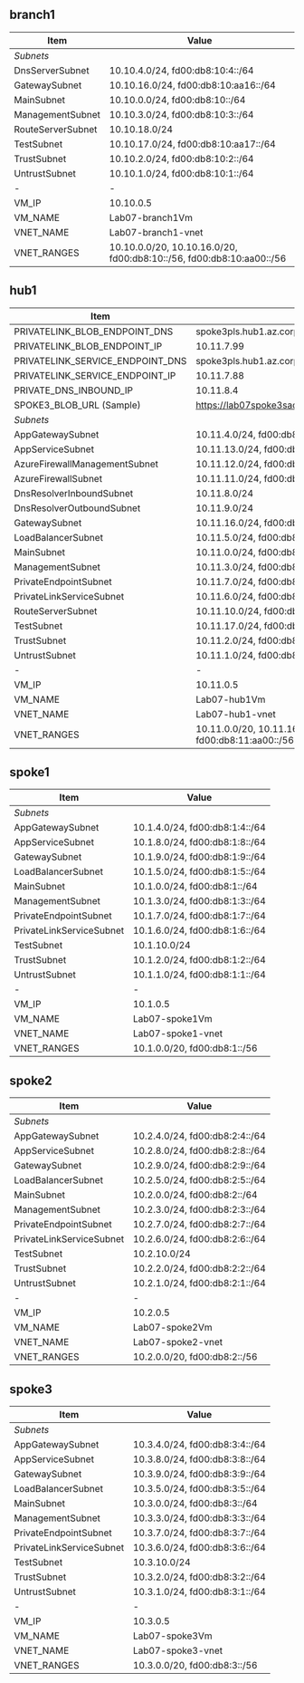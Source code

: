 

## branch1

| Item    | Value  |
|--------|--------|
| *Subnets*|        |
| DnsServerSubnet   | 10.10.4.0/24, fd00:db8:10:4::/64   |
| GatewaySubnet   | 10.10.16.0/24, fd00:db8:10:aa16::/64   |
| MainSubnet   | 10.10.0.0/24, fd00:db8:10::/64   |
| ManagementSubnet   | 10.10.3.0/24, fd00:db8:10:3::/64   |
| RouteServerSubnet   | 10.10.18.0/24   |
| TestSubnet   | 10.10.17.0/24, fd00:db8:10:aa17::/64   |
| TrustSubnet   | 10.10.2.0/24, fd00:db8:10:2::/64   |
| UntrustSubnet   | 10.10.1.0/24, fd00:db8:10:1::/64   |
| - | -  |
| VM_IP   | 10.10.0.5   |
| VM_NAME   | Lab07-branch1Vm   |
| VNET_NAME   | Lab07-branch1-vnet   |
| VNET_RANGES   | 10.10.0.0/20, 10.10.16.0/20, fd00:db8:10::/56, fd00:db8:10:aa00::/56   |

## hub1

| Item    | Value  |
|--------|--------|
| PRIVATELINK_BLOB_ENDPOINT_DNS   | spoke3pls.hub1.az.corp   |
| PRIVATELINK_BLOB_ENDPOINT_IP   | 10.11.7.99   |
| PRIVATELINK_SERVICE_ENDPOINT_DNS   | spoke3pls.hub1.az.corp   |
| PRIVATELINK_SERVICE_ENDPOINT_IP   | 10.11.7.88   |
| PRIVATE_DNS_INBOUND_IP   | 10.11.8.4   |
| SPOKE3_BLOB_URL (Sample)   | https://lab07spoke3sac7fc.blob.core.windows.net/spoke3/spoke3.txt   |
| *Subnets*|        |
| AppGatewaySubnet   | 10.11.4.0/24, fd00:db8:11:4::/64   |
| AppServiceSubnet   | 10.11.13.0/24, fd00:db8:11:13::/64   |
| AzureFirewallManagementSubnet   | 10.11.12.0/24, fd00:db8:11:12::/64   |
| AzureFirewallSubnet   | 10.11.11.0/24, fd00:db8:11:11::/64   |
| DnsResolverInboundSubnet   | 10.11.8.0/24   |
| DnsResolverOutboundSubnet   | 10.11.9.0/24   |
| GatewaySubnet   | 10.11.16.0/24, fd00:db8:11:aa16::/64   |
| LoadBalancerSubnet   | 10.11.5.0/24, fd00:db8:11:5::/64   |
| MainSubnet   | 10.11.0.0/24, fd00:db8:11::/64   |
| ManagementSubnet   | 10.11.3.0/24, fd00:db8:11:3::/64   |
| PrivateEndpointSubnet   | 10.11.7.0/24, fd00:db8:11:7::/64   |
| PrivateLinkServiceSubnet   | 10.11.6.0/24, fd00:db8:11:6::/64   |
| RouteServerSubnet   | 10.11.10.0/24, fd00:db8:11:10::/64   |
| TestSubnet   | 10.11.17.0/24, fd00:db8:11:aa17::/64   |
| TrustSubnet   | 10.11.2.0/24, fd00:db8:11:2::/64   |
| UntrustSubnet   | 10.11.1.0/24, fd00:db8:11:1::/64   |
| - | -  |
| VM_IP   | 10.11.0.5   |
| VM_NAME   | Lab07-hub1Vm   |
| VNET_NAME   | Lab07-hub1-vnet   |
| VNET_RANGES   | 10.11.0.0/20, 10.11.16.0/20, fd00:db8:11::/56, fd00:db8:11:aa00::/56   |

## spoke1

| Item    | Value  |
|--------|--------|
| *Subnets*|        |
| AppGatewaySubnet   | 10.1.4.0/24, fd00:db8:1:4::/64   |
| AppServiceSubnet   | 10.1.8.0/24, fd00:db8:1:8::/64   |
| GatewaySubnet   | 10.1.9.0/24, fd00:db8:1:9::/64   |
| LoadBalancerSubnet   | 10.1.5.0/24, fd00:db8:1:5::/64   |
| MainSubnet   | 10.1.0.0/24, fd00:db8:1::/64   |
| ManagementSubnet   | 10.1.3.0/24, fd00:db8:1:3::/64   |
| PrivateEndpointSubnet   | 10.1.7.0/24, fd00:db8:1:7::/64   |
| PrivateLinkServiceSubnet   | 10.1.6.0/24, fd00:db8:1:6::/64   |
| TestSubnet   | 10.1.10.0/24   |
| TrustSubnet   | 10.1.2.0/24, fd00:db8:1:2::/64   |
| UntrustSubnet   | 10.1.1.0/24, fd00:db8:1:1::/64   |
| - | -  |
| VM_IP   | 10.1.0.5   |
| VM_NAME   | Lab07-spoke1Vm   |
| VNET_NAME   | Lab07-spoke1-vnet   |
| VNET_RANGES   | 10.1.0.0/20, fd00:db8:1::/56   |

## spoke2

| Item    | Value  |
|--------|--------|
| *Subnets*|        |
| AppGatewaySubnet   | 10.2.4.0/24, fd00:db8:2:4::/64   |
| AppServiceSubnet   | 10.2.8.0/24, fd00:db8:2:8::/64   |
| GatewaySubnet   | 10.2.9.0/24, fd00:db8:2:9::/64   |
| LoadBalancerSubnet   | 10.2.5.0/24, fd00:db8:2:5::/64   |
| MainSubnet   | 10.2.0.0/24, fd00:db8:2::/64   |
| ManagementSubnet   | 10.2.3.0/24, fd00:db8:2:3::/64   |
| PrivateEndpointSubnet   | 10.2.7.0/24, fd00:db8:2:7::/64   |
| PrivateLinkServiceSubnet   | 10.2.6.0/24, fd00:db8:2:6::/64   |
| TestSubnet   | 10.2.10.0/24   |
| TrustSubnet   | 10.2.2.0/24, fd00:db8:2:2::/64   |
| UntrustSubnet   | 10.2.1.0/24, fd00:db8:2:1::/64   |
| - | -  |
| VM_IP   | 10.2.0.5   |
| VM_NAME   | Lab07-spoke2Vm   |
| VNET_NAME   | Lab07-spoke2-vnet   |
| VNET_RANGES   | 10.2.0.0/20, fd00:db8:2::/56   |

## spoke3

| Item    | Value  |
|--------|--------|
| *Subnets*|        |
| AppGatewaySubnet   | 10.3.4.0/24, fd00:db8:3:4::/64   |
| AppServiceSubnet   | 10.3.8.0/24, fd00:db8:3:8::/64   |
| GatewaySubnet   | 10.3.9.0/24, fd00:db8:3:9::/64   |
| LoadBalancerSubnet   | 10.3.5.0/24, fd00:db8:3:5::/64   |
| MainSubnet   | 10.3.0.0/24, fd00:db8:3::/64   |
| ManagementSubnet   | 10.3.3.0/24, fd00:db8:3:3::/64   |
| PrivateEndpointSubnet   | 10.3.7.0/24, fd00:db8:3:7::/64   |
| PrivateLinkServiceSubnet   | 10.3.6.0/24, fd00:db8:3:6::/64   |
| TestSubnet   | 10.3.10.0/24   |
| TrustSubnet   | 10.3.2.0/24, fd00:db8:3:2::/64   |
| UntrustSubnet   | 10.3.1.0/24, fd00:db8:3:1::/64   |
| - | -  |
| VM_IP   | 10.3.0.5   |
| VM_NAME   | Lab07-spoke3Vm   |
| VNET_NAME   | Lab07-spoke3-vnet   |
| VNET_RANGES   | 10.3.0.0/20, fd00:db8:3::/56   |
